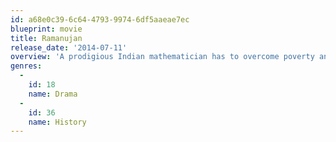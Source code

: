 ```yaml
---
id: a68e0c39-6c64-4793-9974-6df5aaeae7ec
blueprint: movie
title: Ramanujan
release_date: '2014-07-11'
overview: 'A prodigious Indian mathematician has to overcome poverty and prejudices and make a mark with the help of his British mentor.'
genres:
  -
    id: 18
    name: Drama
  -
    id: 36
    name: History
---
```


